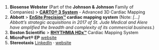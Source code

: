 1. __Biosense Webster__ (Part of the __Johnson & Johnson__ Family of Companies) > __[CARTO® 3 System](https://www.biosensewebster.com/products/carto-3.aspx)__ - Advanced 3D Cardiac Mapping
1. __Abbott__ > __[EnSite Precision™](https://www.cardiovascular.abbott/us/en/hcp/products/electrophysiology/ensite-precision-cardiac-mapping-system.html) cardiac mapping system__ (Note: _\[...] Abbott’s strategic acquisitions in 2017 of St. Jude Medical and Alere have amplified the breadth and complexity of its commercial business._)
1. __Boston Scientific__ > __[RHYTHMIA HDx™](https://www.bostonscientific.com/en-US/medical-specialties/electrophysiology/cardiac-mapping-system.html)__ Cardiac Mapping System
1. __MicroPort® EP__ [website](http://www.ep.microport.com)
1. __Stereotaxis__ [LinkedIn](https://www.linkedin.com/company/stereotaxis) · [website](http://www.stereotaxis.com)
